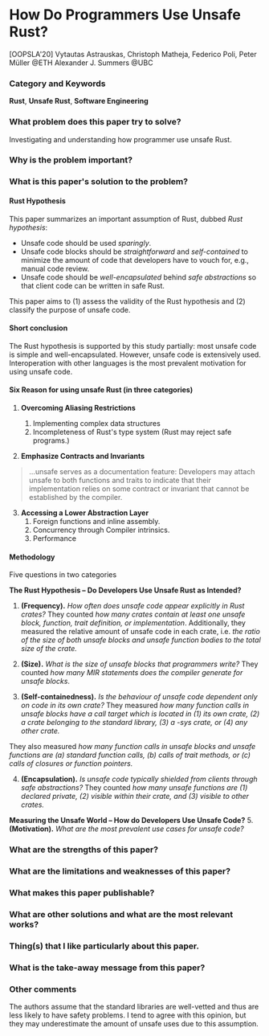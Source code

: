 # How Do Programmers Use Unsafe Rust?

[OOPSLA'20]
Vytautas Astrauskas, Christoph Matheja, Federico Poli, Peter Müller @ETH
Alexander J. Summers @UBC

### Category and Keywords
**Rust**, **Unsafe Rust**, **Software Engineering**

### What problem does this paper try to solve?
Investigating and understanding how programmer use unsafe Rust.

### Why is the problem important?

### What is this paper's solution to the problem?

#### Rust Hypothesis
This paper summarizes an important assumption of Rust, dubbed *Rust hypothesis*:
- Unsafe code should be used *sparingly*.
- Unsafe code blocks should be *straightforward* and *self-contained* to
  minimize the amount of code that developers have to vouch for, e.g., manual
  code review.
- Unsafe code should be *well-encapsulated* behind *safe abstractions* so that
  client code can be written in safe Rust.

This paper aims to (1) assess the validity of the Rust hypothesis and
(2) classify the purpose of unsafe code.

#### Short conclusion
The Rust hypothesis is supported by this study partially: most unsafe code
is simple and well-encapsulated. However, unsafe code is extensively used.
Interoperation with other languages is the most prevalent motivation for
using unsafe code.

#### Six Reason for using unsafe Rust (in three categories)
1. **Overcoming Aliasing Restrictions**
    1. Implementing complex data structures
    2. Incompleteness of Rust's type system (Rust may reject safe programs.)

2. **Emphasize Contracts and Invariants**
> ...unsafe serves as a documentation feature: Developers may attach unsafe to
both functions and traits to indicate that their implementation relies on some
contract or invariant that cannot be established by the compiler.

3. **Accessing a Lower Abstraction Layer**
    1. Foreign functions and inline assembly.
    2. Concurrency through Compiler intrinsics.
    3. Performance

#### Methodology
Five questions in two categories

**The Rust Hypothesis – Do Developers Use Unsafe Rust as Intended?**
1. **(Frequency).** *How often does unsafe code appear explicitly in Rust crates?*
They counted *how many crates contain at least one unsafe block, function,
trait definition, or implementation*. Additionally, they measured the relative
amount of unsafe code in each crate, i.e. *the ratio of the size of both
unsafe blocks and unsafe function bodies to the total size of the crate.*

2. **(Size).** *What is the size of unsafe blocks that programmers write?*
They counted *how many MIR statements does the compiler generate for unsafe
blocks*.

3. **(Self-containedness).** *Is the behaviour of unsafe code dependent only on
   code in its own crate?*
They measured *how many function calls in unsafe blocks have a call target which
is located in
(1) its own crate,
(2) a crate belonging to the standard library,
(3) a -sys crate, or
(4) any other crate.*

They also measured *how many function calls in unsafe blocks and unsafe
functions are
(a) standard function calls,
(b) calls of trait methods, or
(c) calls of closures or function pointers.*

4. **(Encapsulation).** *Is unsafe code typically shielded from clients through
   safe abstractions?*
They counted *how many unsafe functions are
(1) declared private,
(2) visible within their crate, and
(3) visible to other crates.*

**Measuring the Unsafe World – How do Developers Use Unsafe Code?**
5. **(Motivation).** *What are the most prevalent use cases for unsafe code?*

### What are the strengths of this paper?

### What are the limitations and weaknesses of this paper?

### What makes this paper publishable?

### What are other solutions and what are the most relevant works?

### Thing(s) that I like particularly about this paper.

### What is the take-away message from this paper?

### Other comments
The authors assume that the standard libraries are well-vetted and thus
are less likely to have safety problems. I tend to agree with this opinion,
but they may underestimate the amount of unsafe uses due to this assumption.
